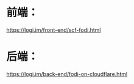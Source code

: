 # 前端：
https://logi.im/front-end/scf-fodi.html

# 后端：
https://logi.im/back-end/fodi-on-cloudflare.html

